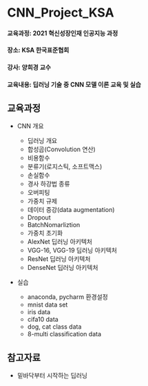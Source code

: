 # CNN_Project_KSA
#### 교육과정: 2021 혁신성장인재 인공지능 과정
#### 장소: KSA 한국표준협회
#### 강사: 양희경 교수
#### 교육내용: 딥러닝 기술 중 CNN 모델 이론 교육 및 실습

## 교육과정
* CNN 개요
	- 딥러닝 개요
	- 합성곱(Convolution 연산)
	- 비용함수
	- 분류기(로지스틱, 소프트맥스)
	- 손실함수
	- 경사 하강법 종류
	- 오버피팅
	- 가중치 규제
	- 데이터 증강(data augmentation)
	- Dropout
	- BatchNomarliztion
	- 가중치 초기화
	- AlexNet 딥러닝 아키텍처
	- VGG-16, VGG-19 딥러닝 아키텍처
	- ResNet 딥러닝 아키텍처
	- DenseNet 딥러닝 아키텍처

* 실습
	- anaconda, pycharm 환경설정
	- mnist data set
	- iris data
	- cifa10 data
	- dog, cat class data
	- 8-multi classification data





## 참고자료
*  밑바닥부터 시작하는 딥러닝
